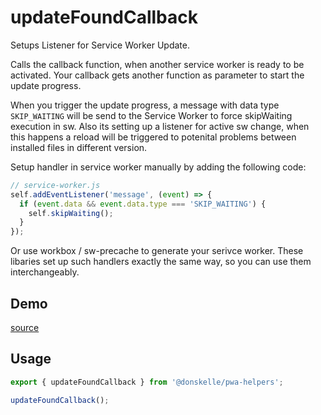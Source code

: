 # updateFoundCallback

Setups Listener for Service Worker Update.

Calls the callback function, when another service worker is ready to be activated. Your callback gets another function as parameter to start the update progress.

When you trigger the update progress, a message with data type `SKIP_WAITING` will be send to the Service Worker to force skipWaiting execution in sw.
Also its setting up a listener for active sw change, when this happens a reload will be triggered to potenital problems between installed files in different version.

Setup handler in service worker manually by adding the following code:

```js
// service-worker.js
self.addEventListener('message', (event) => {
  if (event.data && event.data.type === 'SKIP_WAITING') {
    self.skipWaiting();
  }
});
```

Or use workbox / sw-precache to generate your serivce worker. These libaries set up such handlers exactly the same way, so you can use them interchangeably.

<script setup>
import Demo from './demo.vue'
</script>

## Demo

<DemoContainer>
  <p class="demo-source-link"><a href="https://github.com/donskelle/pwa-helpers/tree/master/packages/functions/updateFoundCallback/demo.vue" targat="blank">source</a></p>
  <Demo/>
</DemoContainer>

## Usage

```ts
export { updateFoundCallback } from '@donskelle/pwa-helpers';

updateFoundCallback();
```
